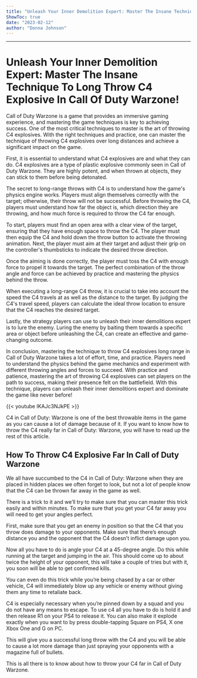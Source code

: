 ```yaml
---
title: "Unleash Your Inner Demolition Expert: Master The Insane Technique To Long Throw C4 Explosive In Call Of Duty Warzone!"
ShowToc: true 
date: "2023-02-12"
author: "Donna Johnson"
---
```

*****
# Unleash Your Inner Demolition Expert: Master The Insane Technique To Long Throw C4 Explosive In Call Of Duty Warzone!

Call of Duty Warzone is a game that provides an immersive gaming experience, and mastering the game techniques is key to achieving success. One of the most critical techniques to master is the art of throwing C4 explosives. With the right techniques and practice, one can master the technique of throwing C4 explosives over long distances and achieve a significant impact on the game.

First, it is essential to understand what C4 explosives are and what they can do. C4 explosives are a type of plastic explosive commonly seen in Call of Duty Warzone. They are highly potent, and when thrown at objects, they can stick to them before being detonated.

The secret to long-range throws with C4 is to understand how the game's physics engine works. Players must align themselves correctly with the target; otherwise, their throw will not be successful. Before throwing the C4, players must understand how far the object is, which direction they are throwing, and how much force is required to throw the C4 far enough.

To start, players must find an open area with a clear view of the target, ensuring that they have enough space to throw the C4. The player must then equip the C4 and hold down the throw button to activate the throwing animation. Next, the player must aim at their target and adjust their grip on the controller's thumbsticks to indicate the desired throw direction.

Once the aiming is done correctly, the player must toss the C4 with enough force to propel it towards the target. The perfect combination of the throw angle and force can be achieved by practice and mastering the physics behind the throw.

When executing a long-range C4 throw, it is crucial to take into account the speed the C4 travels at as well as the distance to the target. By judging the C4's travel speed, players can calculate the ideal throw location to ensure that the C4 reaches the desired target.

Lastly, the strategy players can use to unleash their inner demolitions expert is to lure the enemy. Luring the enemy by baiting them towards a specific area or object before unleashing the C4, can create an effective and game-changing outcome.

In conclusion, mastering the technique to throw C4 explosives long range in Call of Duty Warzone takes a lot of effort, time, and practice. Players need to understand the physics behind the game mechanics and experiment with different throwing angles and forces to succeed. With practice and patience, mastering the art of throwing C4 explosives can set players on the path to success, making their presence felt on the battlefield. With this technique, players can unleash their inner demolitions expert and dominate the game like never before!

{{< youtube IKAJc3NJkPE >}} 



C4 in Call of Duty: Warzone is one of the best throwable items in the game as you can cause a lot of damage because of it. If you want to know how to throw the C4 really far in Call of Duty: Warzone, you will have to read up the rest of this article.
 
## How To Throw C4 Explosive Far In Call of Duty Warzone
 
We all have succumbed to the C4 in Call of Duty: Warzone when they are placed in hidden places we often forget to look, but not a lot of people know that the C4 can be thrown far away in the game as well.
 
There is a trick to it and we’ll try to make sure that you can master this trick easily and within minutes. To make sure that you get your C4 far away you will need to get your angles perfect.
 
First, make sure that you get an enemy in position so that the C4 that you throw does damage to your opponents. Make sure that there’s enough distance you and the opponent that the C4 doesn’t inflict damage upon you.
 
Now all you have to do is angle your C4 at a 45-degree angle. Do this while running at the target and jumping in the air. This should come up to about twice the height of your opponent, this will take a couple of tries but with it, you soon will be able to get confirmed kills.
 
You can even do this trick while you’re being chased by a car or other vehicle, C4 will immediately blow up any vehicle or enemy without giving them any time to retaliate back.
 
C4 is especially necessary when you’re pinned down by a squad and you do not have any means to escape. To use c4 all you have to do is hold it and then release R1 on your PS4 to release it. You can also make it explode exactly when you want to by press double-tapping Square on PS4, X one Xbox One and G on PC.
 
This will give you a successful long throw with the C4 and you will be able to cause a lot more damage than just spraying your opponents with a magazine full of bullets.
 
This is all there is to know about how to throw your C4 far in Call of Duty Warzone.




